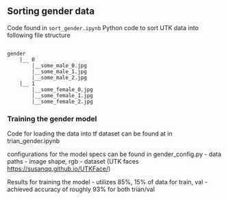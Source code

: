 ## Sorting gender data
Code found in `sort_gender.ipynb`
Python code to sort UTK data into following file structure

```

gender
    |__ 0
        |__some_male_0.jpg
        |__some_male_1.jpg
        |__some_male_2.jpg
    |__ 1
        |__some_female_0.jpg
        |__some_female_1.jpg
        |__some_female_2.jpg

```

### Training the gender model
Code for loading the data into tf dataset can be found at in trian_gender.ipynb

configurations for the model specs can be found in gender_config.py
    - data paths
    - image shape, rgb
    - dataset (UTK faces https://susanqq.github.io/UTKFace/)

Results for training the model
    - utilizes 85%, 15% of data for train, val
    - achieved accuracy of roughly 93% for both trian/val
